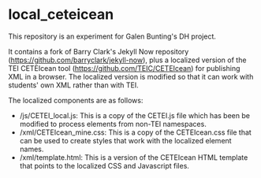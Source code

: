 # local_ceteicean
This repository is an experiment for Galen Bunting's DH project. 

It contains a fork of Barry Clark's Jekyll Now repository (https://github.com/barryclark/jekyll-now), plus a localized version of the TEI CETEIcean tool (https://github.com/TEIC/CETEIcean) for publishing XML in a browser. The localized version is modified so that it can work with students' own XML rather than with TEI.

The localized components are as follows:
* /js/CETEI_local.js: This is a copy of the CETEI.js file which has been be modified to process elements from non-TEI namespaces. 
* /xml/CETEIcean_mine.css: This is a copy of the CETEIcean.css file that can be used to create styles that work with the localized element names. 
* /xml/template.html: This is a version of the CETEIcean HTML template that points to the localized CSS and Javascript files.
